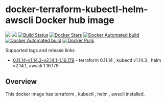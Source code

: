# docker-terraform-kubectl-helm-awscli Docker hub image

[![](https://images.microbadger.com/badges/image/subhakarkotta/terraform-kubectl-helm-awscli.svg)](https://microbadger.com/images/subhakarkotta/terraform-kubectl-helm-awscli "Get your own image badge on microbadger.com")
[![](https://images.microbadger.com/badges/version/subhakarkotta/terraform-kubectl-helm-awscli.svg)](https://microbadger.com/images/subhakarkotta/terraform-kubectl-helm-awscli "Get your own version badge on microbadger.com")
[![Build Status](https://travis-ci.org/subhakarkotta/docker-terraform-kubectl-helm-awscli.svg?branch=master)](https://travis-ci.org/subhakarkotta/docker-terraform-kubectl-helm-awscli)
[![Docker Stars](https://img.shields.io/docker/stars/subhakarkotta/terraform-kubectl-helm-awscli.svg?style=flat)](https://hub.docker.com/r/subhakarkotta/terraform-kubectl-helm-awscli/)
[![Docker Automated build](https://img.shields.io/docker/cloud/automated/subhakarkotta/terraform-kubectl-helm-awscli.svg?style=flat)]()
[![Docker Automated build](https://img.shields.io/docker/cloud/build/subhakarkotta/terraform-kubectl-helm-awscli.svg?style=flat)]()
[![Docker Pulls](https://img.shields.io/docker/pulls/subhakarkotta/terraform-kubectl-helm-awscli.svg)]()

Supported tags and release links

* [0.11.14-v1.14.3-v2.14.1-1.16.179](https://github.com/subhakarkotta/docker-terraform-kubectl-helm-awscli/releases/tag/0.11.14-v1.14.3-v2.14.1-1.16.179) - terraform 0.11.14 , kubectl v1.14.3 , helm v2.14.1, awscli 1.16.179


## Overview

This docker image has terraform , kubectl , helm , awscli installed.